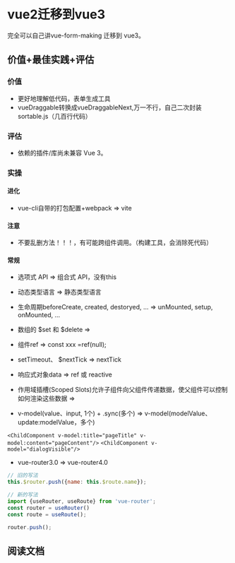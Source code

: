 # vue2迁移到vue3

完全可以自己讲vue-form-making 迁移到 vue3。

## 价值+最佳实践+评估

### 价值

* 更好地理解低代码，表单生成工具
* vueDraggable转换成vueDraggableNext,万一不行，自己二次封装sortable.js（几百行代码）

### 评估

* 依赖的插件/库尚未兼容 Vue 3。

### 实操

#### 进化

* vue-cli自带的打包配置+webpack => vite

#### 注意

* 不要乱删方法！！！，有可能跨组件调用。（构建工具，会消除死代码）

#### 常规

* 选项式 API => 组合式 API，没有this

* 动态类型语言 => 静态类型语言

* 生命周期beforeCreate, created, destoryed, ... => unMounted, setup, onMounted, ...

* 数组的 $set 和 $delete => 

* 组件ref => const xxx =ref(null);

* setTimeout、 $nextTick => nextTick

* 响应式对象data => ref 或 reactive

* 作用域插槽(Scoped Slots)允许子组件向父组件传递数据，使父组件可以控制如何渲染这些数据 => 

* v-model(value、input, 1个) + .sync(多个) => v-model(modelValue、update:modelValue，多个)

`<ChildComponent v-model:title="pageTitle" v-model:content="pageContent"/>`
`<ChildComponent v-model="dialogVisible"/>`

* vue-router3.0 => vue-router4.0

```js
// 旧的写法
this.$router.push({name: this.$route.name});

// 新的写法
import {useRouter, useRoute} from 'vue-router';
const router = useRouter()
const route = useRoute();

router.push();
```

## 阅读文档

